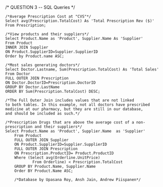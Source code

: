 /* QUESTION 3 -- SQL Queries */

	/*Average Prescription Cost at "CVS"*/
	Select avg(Prescription.TotalCost) As 'Total Prescription Rev ($)'
	From Prescription;

	/*View products and their suppliers*/
	Select Product.Name as 'Product', Supplier.Name As 'Supplier'
	From Product
	INNER JOIN Supplier
	ON Product.SupplierID=Supplier.SupplierID
	Order by Product.name ASC;
	
	/*Most sales generating doctors*/
	Select Doctor.Lastname, Sum(Prescription.TotalCost) As 'Total Sales'
	From Doctor
	FULL OUTER JOIN Prescription
	ON Doctor.DoctorID=Prescription.DoctorID
	GROUP BY Doctor.LastName
	ORDER BY Sum(Prescription.TotalCost) DESC;

	/*The Full Outer Join includes values that are not linked 
	to both tables. In this example, not all doctors have prescribed
	medicine at our pharmacy, but they are still in our database,
	and should be included as such.*/

	/*Prescription Drugs that are above the average cost of a non-prescription and their suppliers*/
	Select Product.Name as 'Product', Supplier.Name  as 'Supplier'
		From Product 
		FULL OUTER JOIN Supplier
		ON Product.SupplierID=Supplier.SupplierID
		FULL OUTER JOIN Prescription
		ON Prescription.ProductID= Product.ProductID
		Where (Select avg(Orderline.UnitPrice) 
				From Orderline) < Prescription.TotalCost
		GROUP BY Product.Name, Supplier.Name
		Order BY Product.Name ASC;

		/*Database by Upasana Roy, Ansh Jain, Andrew Piispanen*/
